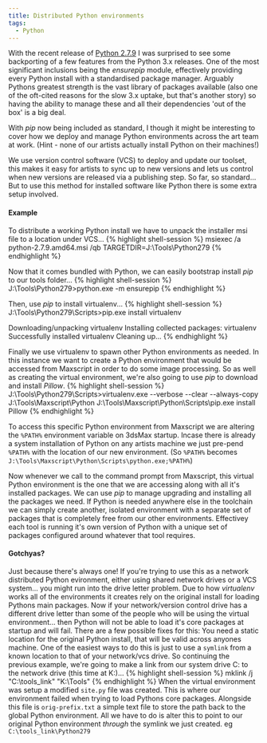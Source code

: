 ```yaml
---
title: Distributed Python environments
tags:
  - Python
---
```


With the recent release of [Python 2.7.9](https://www.python.org/downloads/release/python-279/) I was surprised to see some backporting of a few features from the Python 3.x releases. One of the most significant inclusions being the _ensurepip_ module, effectively providing every Python install with a standardised package manager. Arguably Pythons greatest strength is the vast library of packages available (also one of the oft-cited reasons for the slow 3.x uptake, but that's another story) so having the ability to manage these and all their dependencies 'out of the box' is a big deal.

With _pip_ now being included as standard, I though it might be interesting to cover how we deploy and manage Python environments across the art team at work.
(Hint - none of our artists actually install Python on their machines!)

We use version control software (VCS) to deploy and update our toolset, this makes it easy for artists to sync up to new versions and lets us control when new versions are released via a publishing step. So far, so standard... But to use this method for installed software like Python there is some extra setup involved.

#### Example
To distribute a working Python install we have to unpack the installer msi file to a location under VCS...
{% highlight shell-session %}
msiexec /a python-2.7.9.amd64.msi /qb TARGETDIR=J:\Tools\Python279
{% endhighlight %}

Now that it comes bundled with Python, we can easily bootstrap install _pip_ to our tools folder...
{% highlight shell-session %}
J:\Tools\Python279>python.exe -m ensurepip
{% endhighlight %}

Then, use _pip_ to install virtualenv...
{% highlight shell-session %}
J:\Tools\Python279\Scripts>pip.exe install virtualenv

Downloading/unpacking virtualenv
Installing collected packages: virtualenv
Successfully installed virtualenv
Cleaning up...
{% endhighlight %}

Finally we use virtualenv to spawn other Python environments as needed. In this instance we want to create a Python environment that would be accessed from Maxscript in order to do some image processing. So as well as creating the virtual environment, we're also going to use _pip_ to download and install _Pillow_.
{% highlight shell-session %}
J:\Tools\Python279\Scripts>virtualenv.exe --verbose --clear --always-copy J:\Tools\Maxscript\Python
J:\Tools\Maxscript\Python\Scripts\pip.exe install Pillow
{% endhighlight %}

To access this specific Python environment from Maxscript we are altering the `%PATH%` environment variable on 3dsMax startup. Incase there is already a system installation of Python on any artists machine we just pre-pend `%PATH%` with the location of our new environment.
(So `%PATH%` becomes `J:\Tools\Maxscript\Python\Scripts\python.exe;%PATH%`)

Now whenever we call to the command prompt from Maxscript, this virtual Python environment is the one that we are accessing along with all it's installed packages. We can use _pip_ to manage upgrading and installing all the packages we need. If Python is needed anywhere else in the toolchain we can simply create another, isolated environment with a separate set of packages that is completely free from our other environments. Effectivey each tool is running it's own version of Python with a unique set of packages configured around whatever that tool requires.


#### Gotchyas?
Just because there's always one!
If you're trying to use this as a network distributed Python evironment, either using shared network drives or a VCS system... you might run into the drive letter problem. Due to how _virtualenv_ works all of the environments it creates rely on the original install for loading Pythons main packages. Now if your network/version control drive has a different drive letter than some of the people who will be using the virtual environment... then Python will not be able to load it's core packages at startup and will fail.
There are a few possible fixes for this:
You need a static location for the original Python install, that will be valid across anyones machine. One of the easiest ways to do this is just to use a `symlink` from a known location to that of your network/vcs drive. So continuing the previous example, we're going to make a link from our system drive C: to the network drive (this time at K:)...
{% highlight shell-session %}
mklink /j "C:\tools_link" "K:\Tools\"
{% endhighlight %}
When the virtual environment was setup a modified `site.py` file was created. This is where our environment failed when trying to load Pythons core packages. Alongside this file is `orig-prefix.txt` a simple text file to store the path back to the global Python environment. All we have to do is alter this to point to our original Python environment *through* the symlink we just created.
eg `C:\tools_link\Python279`

